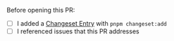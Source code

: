 <!-- 
Tick these boxes IF they're applicable to your PR.
- Changesets are only required for PRs to Spotlight library packages (e.g. @spotlightjs/overlay). Not for the website/docs or demo app contributions.
- Typo correction or small bugfix PRs don't require an issue. If you're making a bigger change, please open an issue first. 
-->
Before opening this PR:
* [ ] I added a [Changeset Entry](https://spotlightjs.com/contribute/changesets/) with `pnpm changeset:add`
* [ ] I referenced issues that this PR addresses
